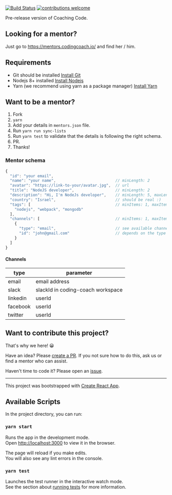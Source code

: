 [![Build Status](https://travis-ci.com/Coding-Coach/find-a-mentor.svg?branch=master)](https://travis-ci.com/Coding-Coach/find-a-mentor)
[![contributions welcome](https://img.shields.io/badge/contributions-welcome-brightgreen.svg?style=flat)](https://github.com/Coding-Coach/find-a-mentor/issues)

Pre-release version of Coaching Code.

## Looking for a mentor?

Just go to https://mentors.codingcoach.io/ and find her / him.

## Requirements
- Git should be installed [Install Git](https://git-scm.com/downloads)
- Nodejs 8+ installed [Install Nodejs](https://nodejs.org/en/download/)
- Yarn (we recommend using yarn as a package manager) [Install Yarn](https://yarnpkg.com/en/)



## Want to be a mentor?

1. Fork
2. `yarn`
3. Add your details in `mentors.json` file.
4. Run `yarn run sync-lists`
5. Run `yarn test` to validate that the details is following the right schema.
6. PR.
7. Thanks!

### Mentor schema

```javascript
{
  "id": "your email",
  "name": "your name",                          // minLength: 2
  "avatar": "https://link-to-your/avatar.jpg",  // url
  "title": "NodeJS developer",                  // minLength: 2
  "description": "Hi, I'm NodeJs developer",    // minLength: 5, maxLength: 80 optional
  "country": "Israel",                          // should be real :)
  "tags": [                                     // minItems: 1, maxItems: 5
    "nodejs", "webpack", "mongodb"
  ],
  "channels": [                                 // minItems: 1, maxItems: 3
    {
      "type": "email",                          // see available channels below
      "id": "john@gmail.com"                    // depends on the type
    }
  ]
}
```

#### Channels

| type     | parameter                         |
|----------|-----------------------------------|
| email    | email address                     |
| slack    | slackId in coding-coach workspace |
| linkedin | userId                            |
| facebook | userId                            |
| twitter  | userId                            |

## Want to contribute this project?

That's why we here! 😀

Have an idea? Please [create a PR](https://help.github.com/articles/creating-a-pull-request/). If you not sure how to do this, ask us or find a mentor who can assist.

Haven't time to code it? Please open an [issue](https://github.com/Coding-Coach/find-a-mentor/issues/new).


---

This project was bootstrapped with [Create React App](https://github.com/facebook/create-react-app).

## Available Scripts

In the project directory, you can run:

### `yarn start`

Runs the app in the development mode.<br>
Open [http://localhost:3000](http://localhost:3000) to view it in the browser.

The page will reload if you make edits.<br>
You will also see any lint errors in the console.

### `yarn test`

Launches the test runner in the interactive watch mode.<br>
See the section about [running tests](https://facebook.github.io/create-react-app/docs/running-tests) for more information.
